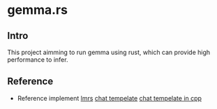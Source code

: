 # gemma.rs

## Intro

This project aimming to run gemma using rust, which can provide high performance to infer.

## Reference

- Reference implement
[lmrs](https://github.com/samuel-vitorino/lm.rs/)
[chat tempelate](https://ai.google.dev/gemma/docs/formatting?hl=zh-cn)
[chat tempelate in cpp](https://github.com/google/gemma.cpp/blob/main/gemma/common.cc#L130)
